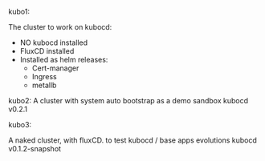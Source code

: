 

kubo1:

The cluster to work on kubocd:
- NO kubocd installed
- FluxCD installed
- Installed as helm releases:
  - Cert-manager
  - Ingress
  - metallb

kubo2:
A cluster with system auto bootstrap as a demo sandbox
kubocd v0.2.1

kubo3:

A naked cluster, with fluxCD. to test kubocd / base apps evolutions
kubocd v0.1.2-snapshot
